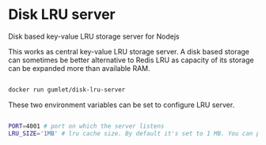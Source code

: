 # Disk LRU server
Disk based key-value LRU storage server for Nodejs

This works as central key-value LRU storage server. A disk based storage can sometimes be better alternative to Redis LRU as capacity of its storage can be expanded more than available RAM.

```bash

docker run gumlet/disk-lru-server

```


These two environment variables can be set to configure LRU server.

```bash

PORT=4001 # port on which the server listens
LRU_SIZE='1MB' # lru cache size. By default it's set to 1 MB. You can pass strings like 10MB, 1GB etc.

```